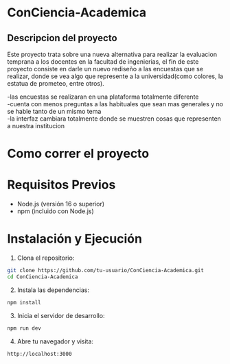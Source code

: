 # ConCiencia-Academica

## Descripcion del proyecto
Este proyecto trata sobre una nueva alternativa para realizar la evaluacion temprana a los docentes en la facultad de ingenierias, el fin de este proyecto consiste en darle un nuevo rediseño a las encuestas que se realizar, donde se vea algo que represente a la universidad(como colores, la estatua de prometeo, entre otros).

-las encuestas se realizaran en una plataforma totalmente diferente <br>
-cuenta con menos preguntas a las habituales que sean mas generales y no se hable tanto de un mismo tema <br>
-la interfaz cambiara totalmente donde se muestren cosas que representen a nuestra institucion<br>

# Como correr el proyecto


# Requisitos Previos
- Node.js (versión 16 o superior)
- npm (incluido con Node.js)

# Instalación y Ejecución

1. Clona el repositorio:
```bash
git clone https://github.com/tu-usuario/ConCiencia-Academica.git
cd ConCiencia-Academica
```

2. Instala las dependencias:
```bash
npm install
```

3. Inicia el servidor de desarrollo:
```bash
npm run dev
```

4. Abre tu navegador y visita:
```
http://localhost:3000
```

